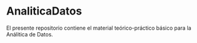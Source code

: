 # AnaliticaDatos

El presente repositorio contiene el material teórico-práctico básico para la Análitica de Datos.
